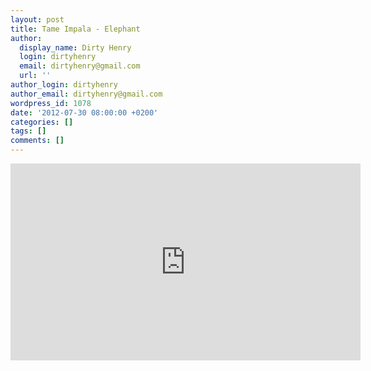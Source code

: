 ```yaml
---
layout: post
title: Tame Impala - Elephant
author:
  display_name: Dirty Henry
  login: dirtyhenry
  email: dirtyhenry@gmail.com
  url: ''
author_login: dirtyhenry
author_email: dirtyhenry@gmail.com
wordpress_id: 1078
date: '2012-07-30 08:00:00 +0200'
categories: []
tags: []
comments: []
---
```

<iframe width="560" height="315" src="http://www.youtube.com/embed/b0jqPvpn3sY" frameborder="0" allowfullscreen></iframe>
